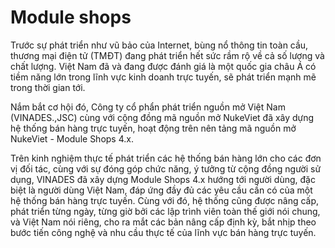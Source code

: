 # Module shops

Trước sự phát triển như vũ bảo của Internet, bùng nổ thông tin toàn cầu, thương mại điện tử (TMĐT) đang phát triển hết sức rầm rộ về cả số lượng và chất lượng. Việt Nam đã và đang được đánh giá là một quốc gia châu Á có tiềm năng lớn trong lĩnh vực kinh doanh trực tuyến, sẽ phát triển mạnh mẽ trong thời gian tới.

Nắm bắt cơ hội đó, Công ty cổ phẩn phát triển nguồn mở Việt Nam (VINADES.,JSC) cùng với cộng đồng mã nguồn mở NukeViet đã xây dựng hệ thống bán hàng trực tuyến, hoạt động trên nên tảng mã nguồn mở NukeViet - Module Shops 4.x.

Trên kinh nghiệm thực tế phát triển các hệ thống bán hàng lớn cho các đơn vị đối tác, cùng với sự đóng góp chức năng, ý tưởng từ cộng đồng người sử dụng, VINADES đã xây dựng Module Shops 4.x hướng tới người dùng, đặc biệt là người dùng Việt Nam, đáp ứng đầy đủ các yêu cầu cần có của một hệ thống bán hàng trực tuyến. Cùng với đó, hệ thống cũng được nâng cấp, phát triển từng ngày, từng giờ bởi các lập trình viên toàn thế giới nói chung, và Việt Nam nói riêng, cho ra mắt các bản nâng cấp định kỳ, bắt nhịp theo bước tiến công nghệ và nhu cầu thực tế của lĩnh vực bán hàng trực tuyến.
